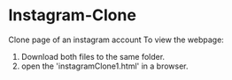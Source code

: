 # Instagram-Clone
Clone page of an instagram account
To view the webpage:
  1. Download both files to the same folder.
  2. open the 'instagramClone1.html' in a browser.
